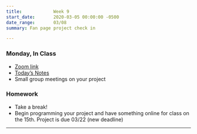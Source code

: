 ```yaml
---
title:            Week 9
start_date:       2020-03-05 00:00:00 -0500
date_range:       03/08
summary: Fan page project check in

---
```


### Monday, In Class

- [Zoom link](https://zoom.us/j/7047994536?pwd=RThBZ0oyWHd5M2RZcmFNQUVwUFJHUT09)
- [Today&rsquo;s Notes](https://paper.dropbox.com/doc/Penn-Week-8a-Fan-Page-Project-Check-In--BGebfHSsytAwztoLOBUPHYG_AQ-W5hCWtVSrRWoo4CArLXB9)
- Small group meetings on your project

### Homework
- Take a break! 
- Begin programming your project and have something online for class on the 15th. Project is due 03/22 (new deadline)

---